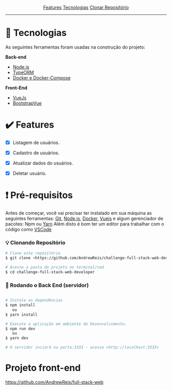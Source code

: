 <p align="center">
 <a href="#features">Features</a>  
 <a href="#tecnologias">Tecnologias</a>  
 <a href="#clone">Clonar Repositório</a> 
</p>

---

<h1 id='tecnologias'> 🤖 Tecnologias </h1>

As seguintes ferramentas foram usadas na construção do projeto:

**Back-end**

- [Node.js](https://nodejs.org/en/)
- [TypeORM](https://typeorm.io/#/)
- [Docker e Docker-Compose](https://www.notion.so/Docker-e-Docker-Compose-16771f2ceefe4a05a8c29df4ca49e97a#9e90bc8e2e4a4672a3a5d3baa7138f91)

**Front-End**
- [VueJs](https://cli.vuejs.org/guide/installation.html)
- [BootstrapVue](https://bootstrap-vue.org/)

<h1 id='features'> ✔️ Features </h1>

- [x] Listagem de usuários.
- [x] Cadastro de usuários.
- [x] Atualizar dados do usuários.
- [x] Deletar usuário.


<h1 id='clone'>❗ Pré-requisitos</h1>

Antes de começar, você vai precisar ter instalado em sua máquina as seguintes ferramentas:
[Git](https://git-scm.com), [Node.js](https://nodejs.org/en/), [Docker](https://www.notion.so/Docker-e-Docker-Compose-16771f2ceefe4a05a8c29df4ca49e97a#9e90bc8e2e4a4672a3a5d3baa7138f91), [Vuejs](https://cli.vuejs.org/guide/installation.html) e algum gerenciador de pacotes: Npm ou [Yarn](https://yarnpkg.com/) 
Além disto é bom ter um editor para trabalhar com o código como [VSCode](https://code.visualstudio.com/)


### 💡 Clonando Repositório

```bash
# Clone este repositório
$ git clone <https://github.com/AndrewReis/challenge-full-stack-web-developer>

# Acesse a pasta do projeto no terminal/cmd
$ cd challenge-full-stack-web-developer
```

### 🎲 Rodando o Back End (servidor)

```bash

# Instale as dependências
$ npm install
   ou
$ yarn install

# Execute a aplicação em ambiente de Desenvolvimento.
$ npm run dev
   ou
$ yarn dev

# O servidor inciará na porta:3333 - acesse <http://localhost:3333>
```

<h1>Projeto front-end</h1>

https://github.com/AndrewReis/full-stack-web
